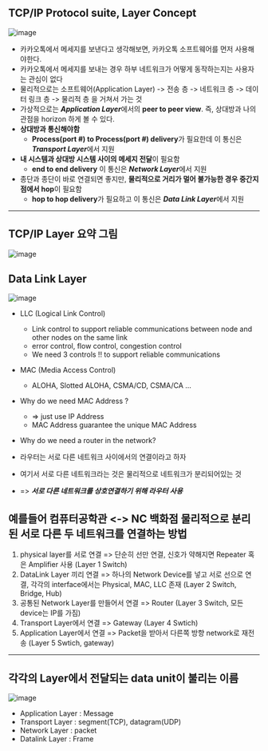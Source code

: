 ## TCP/IP Protocol suite, Layer Concept


![image](https://user-images.githubusercontent.com/68818952/132973555-97e2121c-6841-46ef-b663-95c85775c86b.png)
* 카카오톡에서 메세지를 보낸다고 생각해보면, 카카오톡 소프트웨어를 먼저 사용해야한다.
* 카카오톡에서 메세지를 보내는 경우 하부 네트워크가 어떻게 동작하는지는 사용자는 관심이 없다
* 물리적으로는 소프트웨어(Application Layer) -> 전송 층 -> 네트워크 층 -> 데이터 링크 층 -> 물리적 층 을 거쳐서 가는 것
* 가상적으로는 ***Application Layer***에서의 **peer to peer view**. 즉, 상대방과 나의 관점을 horizon 하게 볼 수 있다.
* **상대방과 통신해야함**
  * **Process(port #) to Process(port #) delivery**가 필요한데 이 통신은 ***Transport Layer***에서 지원
* **내 시스템과 상대방 시스템 사이의 메세지 전달**이 필요함 
  * **end to end delivery** 이 통신은 ***Network Layer***에서 지원
* 종단과 종단이 바로 연결되면 좋지만, **물리적으로 거리가 멀어 불가능한 경우 중간지점에서 hop**이 필요함
  * **hop to hop delivery**가 필요하고 이 통신은 ***Data Link Layer***에서 지원


---
## TCP/IP Layer 요약 그림
![image](https://user-images.githubusercontent.com/68818952/132974145-97c18beb-5592-49a5-9034-ff933e92532d.png)


## Data Link Layer
![image](https://user-images.githubusercontent.com/68818952/132974448-f71af9e4-a401-45c7-8d50-423d465113d7.png)

* LLC (Logical Link Control)
  * Link control to support reliable communications between node and other nodes on the same link
  * error control, flow control, congestion control
  * We need 3 controls !! to support reliable communications


* MAC (Media Access Control)
  * ALOHA, Slotted ALOHA, CSMA/CD, CSMA/CA ...

* Why do we need MAC Address ?
  * => just use IP Address 
  * MAC Address guarantee the unique MAC Address

* Why do we need a router in the network?
 * 라우터는 서로 다른 네트워크 사이에서의 연결이라고 하자
 * 여기서 서로 다른 네트워크라는 것은 물리적으로 네트워크가 분리되어있는 것
 * => ***서로 다른 네트워크를 상호연결하기 위해 라우터 사용***

## 예를들어 컴퓨터공학관 <-> NC 백화점 물리적으로 분리된 서로 다른 두 네트워크를 연결하는 방법
 1. physical layer를 서로 연결 => 단순히 선만 연결, 신호가 약해지면 Repeater 혹은 Amplifier 사용 (Layer 1 Switch)
 2. DataLink Layer 끼리 연결 => 하나의 Network Device를 넣고 서로 선으로 연결, 각각의 interface에서는 Physical, MAC, LLC 존재 (Layer 2 Switch, Bridge, Hub)
 3. 공통된 Network Layer를 만들어서 연결 => Router (Layer 3 Switch, 모든 device는 IP를 가짐)
 4. Transport Layer에서 연결 => Gateway (Layer 4 Swtich)
 5. Application Layer에서 연결 => Packet을 받아서 다른쪽 방향 network로 재전송 (Layer 5 Swtich, gateway)

---
## 각각의 Layer에서 전달되는 data unit이 불리는 이름
![image](https://user-images.githubusercontent.com/68818952/133917394-b8b46006-df13-4e0d-93f4-1c4ee49e466b.png)

* Application Layer : Message
* Transport Layer : segment(TCP), datagram(UDP)
* Network Layer : packet
* Datalink Layer : Frame
